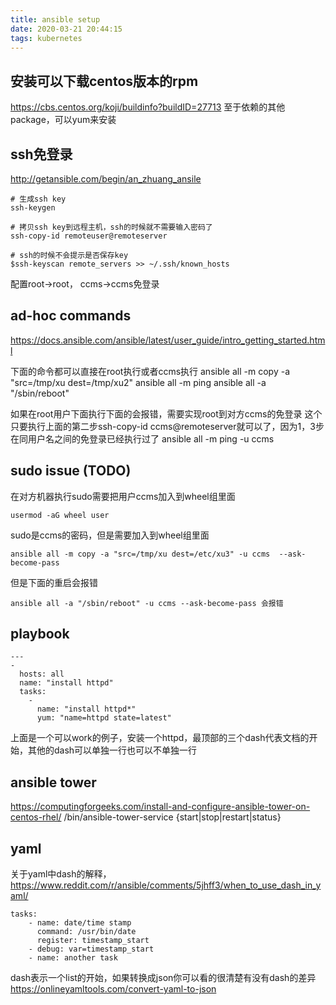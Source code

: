 ```yaml
---
title: ansible setup
date: 2020-03-21 20:44:15
tags: kubernetes
---
```


## 安装可以下载centos版本的rpm
https://cbs.centos.org/koji/buildinfo?buildID=27713
至于依赖的其他package，可以yum来安装

## ssh免登录
http://getansible.com/begin/an_zhuang_ansile
```
# 生成ssh key
ssh-keygen

# 拷贝ssh key到远程主机，ssh的时候就不需要输入密码了
ssh-copy-id remoteuser@remoteserver

# ssh的时候不会提示是否保存key
$ssh-keyscan remote_servers >> ~/.ssh/known_hosts
```
配置root->root， ccms->ccms免登录

## ad-hoc commands
https://docs.ansible.com/ansible/latest/user_guide/intro_getting_started.html

下面的命令都可以直接在root执行或者ccms执行
ansible all -m copy -a "src=/tmp/xu dest=/tmp/xu2"
ansible all -m ping
ansible all -a "/sbin/reboot"

如果在root用户下面执行下面的会报错，需要实现root到对方ccms的免登录
这个只要执行上面的第二步ssh-copy-id ccms@remoteserver就可以了，因为1，3步在同用户名之间的免登录已经执行过了
ansible all -m ping -u ccms

## sudo issue (TODO)
在对方机器执行sudo需要把用户ccms加入到wheel组里面
```
usermod -aG wheel user
```
sudo是ccms的密码，但是需要加入到wheel组里面
```
ansible all -m copy -a "src=/tmp/xu dest=/etc/xu3" -u ccms  --ask-become-pass
```

但是下面的重启会报错
```
ansible all -a "/sbin/reboot" -u ccms --ask-become-pass 会报错
```

## playbook
```
---
-
  hosts: all
  name: "install httpd"
  tasks:
    -
      name: "install httpd*"
      yum: "name=httpd state=latest"
```
上面是一个可以work的例子，安装一个httpd，最顶部的三个dash代表文档的开始，其他的dash可以单独一行也可以不单独一行


## ansible tower
https://computingforgeeks.com/install-and-configure-ansible-tower-on-centos-rhel/
 /bin/ansible-tower-service {start|stop|restart|status}

## yaml
关于yaml中dash的解释，https://www.reddit.com/r/ansible/comments/5jhff3/when_to_use_dash_in_yaml/
```
tasks:
    - name: date/time stamp
      command: /usr/bin/date
      register: timestamp_start
    - debug: var=timestamp_start
    - name: another task
```
dash表示一个list的开始，如果转换成json你可以看的很清楚有没有dash的差异
https://onlineyamltools.com/convert-yaml-to-json
